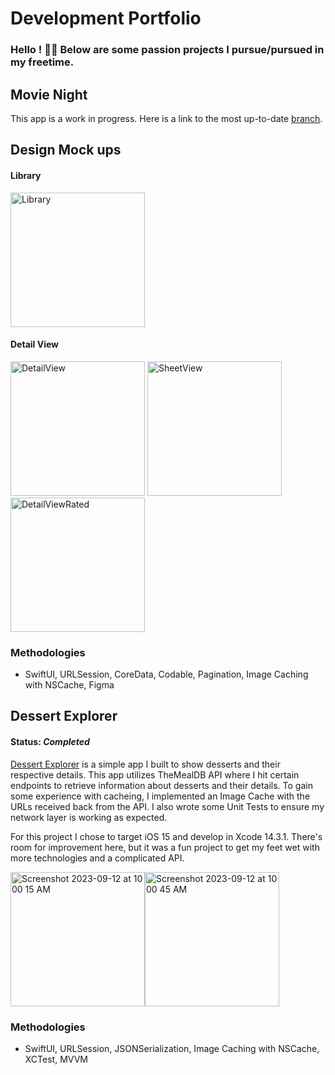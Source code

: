 # Development Portfolio
### Hello ! 🙋‍♂️ Below are some passion projects I pursue/pursued in my freetime.

## Movie Night
This app is a work in progress. Here is a link to the most up-to-date [branch](https://github.com/boone5/MovieNight/tree/feature-temp/MovieNight).

## Design Mock ups

#### Library
<img width="215" alt="Library" src="https://github.com/boone5/Dev-Portfolio/assets/67722664/4f8f9952-d0a8-4c96-ba6a-d0aee0c503d5">

#### Detail View
<img width="215" alt="DetailView" src="https://github.com/boone5/Dev-Portfolio/assets/67722664/36266909-a953-4d8e-b543-bdc7d5957416">
<img width="215" alt="SheetView" src="https://github.com/boone5/Dev-Portfolio/assets/67722664/d3832100-b698-421d-b512-94b1c46af3f2">
<img width="215" alt="DetailViewRated" src="https://github.com/boone5/Dev-Portfolio/assets/67722664/3e4bc103-c3c7-42cd-a7f4-8a97f303b95c">

### Methodologies
- SwiftUI, URLSession, CoreData, Codable, Pagination, Image Caching with NSCache, Figma

## Dessert Explorer

#### Status: _Completed_

[Dessert Explorer](https://github.com/boone5/Dessert_Explorer) is a simple app I built to show desserts and their respective details. This app utilizes TheMealDB API where I hit certain endpoints to retrieve information about desserts and their details. To gain some experience with cacheing, I implemented an Image Cache with the URLs received back from the API. I also wrote some Unit Tests to ensure my network layer is working as expected.

For this project I chose to target iOS 15 and develop in Xcode 14.3.1. There's room for improvement here, but it was a fun project to get my feet wet with more technologies and a complicated API.

<img width="215" alt="Screenshot 2023-09-12 at 10 00 15 AM" src="https://github.com/boone5/Dev-Portfolio/assets/67722664/12e054b8-539b-4136-a108-5be0c82f7c77"><img width="215" alt="Screenshot 2023-09-12 at 10 00 45 AM" src="https://github.com/boone5/Dev-Portfolio/assets/67722664/329f10f8-66aa-4f1e-ac84-7f5d31a0f39d">

### Methodologies
- SwiftUI, URLSession, JSONSerialization, Image Caching with NSCache, XCTest, MVVM

<!--## Rocket League App

#### Status: _Abandoned_ 😳

This is an app based off one of my favorite games (Rocket League) that I actually got pretty good at and played at a semi-professional level in college! 🚀

I approached this as a passion project and built out a surface level app with mocked data from the designs I created in Figma. Unfortnuately, it turned into a lot of hoops to jump through to gain API access to their data so I haulted development 😞 One new technology I got experience with was Xcodegen and YML to help with building my project between multiple branches. Was fun to build out and design while it lasted!

#### Figma
<img width="215" alt="Screenshot 2023-09-12 at 9 47 13 AM" src="https://github.com/boone5/Dev-Portfolio/assets/67722664/ae4efc2d-9a3c-466d-b7ae-a8e33ba8dddb"><img width="648" alt="Screenshot 2023-09-12 at 9 47 07 AM" src="https://github.com/boone5/Dev-Portfolio/assets/67722664/759b069d-0355-4810-94c2-eaf84307b47f">

#### iOS 
<img width="215" alt="Screenshot 2023-09-12 at 9 45 44 AM" src="https://github.com/boone5/Dev-Portfolio/assets/67722664/82a41ad0-2373-4f16-8f3f-237926799201"><img width="223" alt="Screenshot 2023-09-12 at 9 45 56 AM" src="https://github.com/boone5/Dev-Portfolio/assets/67722664/49cca244-ad40-46c5-ba95-d7b3ce1d1b05">

### Technologies
- SwiftUI
- Figma
- YML
- Xcodegen
-->
